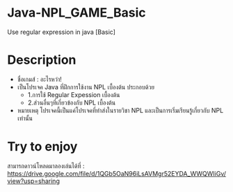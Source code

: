 # Java-NPL_GAME_Basic
  Use regular expression in java [Basic]

# Description
  * ชื่อเกมส์ : อะไรหว่า!
  * เป็นโปรเจค Java ที่ฝึกการใช้งาน NPL เบื้องต้น ประกอบด้วย <br/>
    * 1.การใช้ Regular Expession เบื้องต้น <br/>
    * 2.ส่วนอื่นๆที่เกี่ยวข้องกับ NPL เบื้องต้น <br/>
  * หมายเหตุ โปรเจคนี้เป็นแค่โปรเจคที่ทำส่งในรายวิชา NPL และเป็นการเริ่มเรียนรู้เกี่ยวกับ NPL เท่านั้น
   
# Try to enjoy
  สามารถดาวน์โหลดมาลองเล่นได้ที่ : 
 https://drive.google.com/file/d/1QGb5OaN96iLsAVMgr52EYDA_WWQWIiGv/view?usp=sharing
